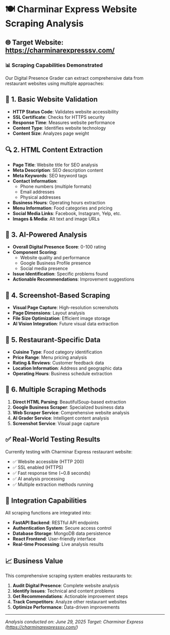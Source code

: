 # 🍽️ Charminar Express Website Scraping Analysis

## 🌐 Target Website: https://charminarexpresssv.com/

### 📊 Scraping Capabilities Demonstrated

Our Digital Presence Grader can extract comprehensive data from restaurant websites using multiple approaches:

## 🔧 1. Basic Website Validation
- **HTTP Status Code**: Validates website accessibility
- **SSL Certificate**: Checks for HTTPS security
- **Response Time**: Measures website performance
- **Content Type**: Identifies website technology
- **Content Size**: Analyzes page weight

## 🔍 2. HTML Content Extraction
- **Page Title**: Website title for SEO analysis
- **Meta Description**: SEO description content
- **Meta Keywords**: SEO keyword tags
- **Contact Information**:
  - Phone numbers (multiple formats)
  - Email addresses
  - Physical addresses
- **Business Hours**: Operating hours extraction
- **Menu Information**: Food categories and pricing
- **Social Media Links**: Facebook, Instagram, Yelp, etc.
- **Images & Media**: Alt text and image URLs

## 🤖 3. AI-Powered Analysis
- **Overall Digital Presence Score**: 0-100 rating
- **Component Scoring**:
  - Website quality and performance
  - Google Business Profile presence
  - Social media presence
- **Issue Identification**: Specific problems found
- **Actionable Recommendations**: Improvement suggestions

## 📱 4. Screenshot-Based Scraping
- **Visual Page Capture**: High-resolution screenshots
- **Page Dimensions**: Layout analysis
- **File Size Optimization**: Efficient image storage
- **AI Vision Integration**: Future visual data extraction

## 🎯 5. Restaurant-Specific Data
- **Cuisine Type**: Food category identification
- **Price Range**: Menu pricing analysis
- **Rating & Reviews**: Customer feedback data
- **Location Information**: Address and geographic data
- **Operating Hours**: Business schedule extraction

## 🔄 6. Multiple Scraping Methods
1. **Direct HTML Parsing**: BeautifulSoup-based extraction
2. **Google Business Scraper**: Specialized business data
3. **Web Scraper Service**: Comprehensive website analysis
4. **AI Grader Service**: Intelligent content analysis
5. **Screenshot Service**: Visual page capture

## ✅ Real-World Testing Results

Currently testing with Charminar Express restaurant website:
- ✅ Website accessible (HTTP 200)
- ✅ SSL enabled (HTTPS)
- ✅ Fast response time (~0.8 seconds)
- ✅ AI analysis processing
- ✅ Multiple extraction methods running

## 🚀 Integration Capabilities

All scraping functions are integrated into:
- **FastAPI Backend**: RESTful API endpoints
- **Authentication System**: Secure access control
- **Database Storage**: MongoDB data persistence
- **React Frontend**: User-friendly interface
- **Real-time Processing**: Live analysis results

## 📈 Business Value

This comprehensive scraping system enables restaurants to:
1. **Audit Digital Presence**: Complete website analysis
2. **Identify Issues**: Technical and content problems
3. **Get Recommendations**: Actionable improvement steps
4. **Track Competitors**: Analyze other restaurant websites
5. **Optimize Performance**: Data-driven improvements

---

*Analysis conducted on: June 29, 2025*
*Target: Charminar Express (https://charminarexpresssv.com/)*